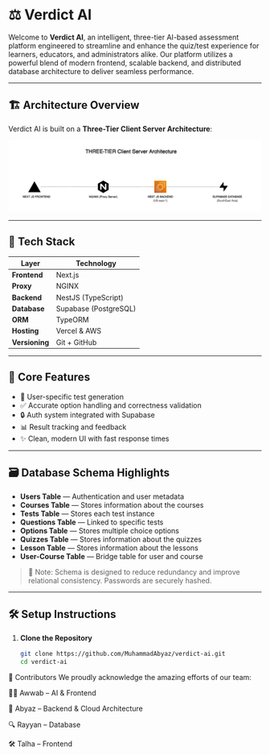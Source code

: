 # ⚖️ Verdict AI

Welcome to **Verdict AI**, an intelligent, three-tier AI-based assessment platform engineered to streamline and enhance the quiz/test experience for learners, educators, and administrators alike. Our platform utilizes a powerful blend of modern frontend, scalable backend, and distributed database architecture to deliver seamless performance.

---

## 🏗️ Architecture Overview

Verdict AI is built on a **Three-Tier Client Server Architecture**:


![Architecture Diagram](./assets/architecture.jpg)

---

## 🚀 Tech Stack

| Layer        | Technology            |
|--------------|-----------------------|
| **Frontend** | Next.js               |
| **Proxy**    | NGINX                 |
| **Backend**  | NestJS (TypeScript)   |
| **Database** | Supabase (PostgreSQL) |
| **ORM**      | TypeORM               |
| **Hosting**  | Vercel & AWS          |
| **Versioning** | Git + GitHub        |

---

## 🧠 Core Features

- 🎯 User-specific test generation
- ✅ Accurate option handling and correctness validation
- 🔒 Auth system integrated with Supabase
- 📊 Result tracking and feedback
- ✨ Clean, modern UI with fast response times

---

## 🗃️ Database Schema Highlights

- **Users Table** — Authentication and user metadata
- **Courses Table** — Stores information about the courses
- **Tests Table** — Stores each test instance
- **Questions Table** — Linked to specific tests
- **Options Table** — Stores multiple choice options
- **Quizzes Table** — Stores information about the quizzes
- **Lesson Table** — Stores information about the lessons
- **User-Course Table** — Bridge table for user and course

> 📌 Note: Schema is designed to reduce redundancy and improve relational consistency. Passwords are securely hashed.

---

## 🛠️ Setup Instructions

1. **Clone the Repository**  
   ```bash
   git clone https://github.com/MuhammadAbyaz/verdict-ai.git
   cd verdict-ai


🤝 Contributors
We proudly acknowledge the amazing efforts of our team:

👨‍💻 Awwab – AI & Frontend

🧠 Abyaz – Backend & Cloud Architecture

🔍 Rayyan – Database

🛠️ Talha – Frontend
